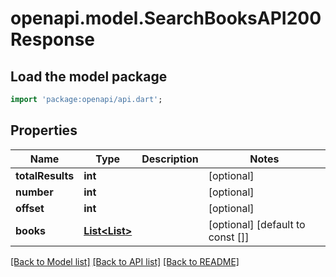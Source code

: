 # openapi.model.SearchBooksAPI200Response

## Load the model package
```dart
import 'package:openapi/api.dart';
```

## Properties
Name | Type | Description | Notes
------------ | ------------- | ------------- | -------------
**totalResults** | **int** |  | [optional] 
**number** | **int** |  | [optional] 
**offset** | **int** |  | [optional] 
**books** | [**List<List<SearchBooksAPI200ResponseBooksInnerInner>>**](List.md) |  | [optional] [default to const []]

[[Back to Model list]](../README.md#documentation-for-models) [[Back to API list]](../README.md#documentation-for-api-endpoints) [[Back to README]](../README.md)



